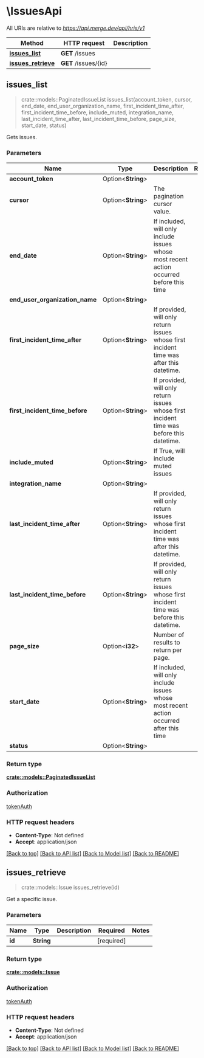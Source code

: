 # \IssuesApi

All URIs are relative to *https://api.merge.dev/api/hris/v1*

Method | HTTP request | Description
------------- | ------------- | -------------
[**issues_list**](IssuesApi.md#issues_list) | **GET** /issues | 
[**issues_retrieve**](IssuesApi.md#issues_retrieve) | **GET** /issues/{id} | 



## issues_list

> crate::models::PaginatedIssueList issues_list(account_token, cursor, end_date, end_user_organization_name, first_incident_time_after, first_incident_time_before, include_muted, integration_name, last_incident_time_after, last_incident_time_before, page_size, start_date, status)


Gets issues.

### Parameters


Name | Type | Description  | Required | Notes
------------- | ------------- | ------------- | ------------- | -------------
**account_token** | Option<**String**> |  |  |
**cursor** | Option<**String**> | The pagination cursor value. |  |
**end_date** | Option<**String**> | If included, will only include issues whose most recent action occurred before this time |  |
**end_user_organization_name** | Option<**String**> |  |  |
**first_incident_time_after** | Option<**String**> | If provided, will only return issues whose first incident time was after this datetime. |  |
**first_incident_time_before** | Option<**String**> | If provided, will only return issues whose first incident time was before this datetime. |  |
**include_muted** | Option<**String**> | If True, will include muted issues |  |
**integration_name** | Option<**String**> |  |  |
**last_incident_time_after** | Option<**String**> | If provided, will only return issues whose first incident time was after this datetime. |  |
**last_incident_time_before** | Option<**String**> | If provided, will only return issues whose first incident time was before this datetime. |  |
**page_size** | Option<**i32**> | Number of results to return per page. |  |
**start_date** | Option<**String**> | If included, will only include issues whose most recent action occurred after this time |  |
**status** | Option<**String**> |  |  |

### Return type

[**crate::models::PaginatedIssueList**](PaginatedIssueList.md)

### Authorization

[tokenAuth](../README.md#tokenAuth)

### HTTP request headers

- **Content-Type**: Not defined
- **Accept**: application/json

[[Back to top]](#) [[Back to API list]](../README.md#documentation-for-api-endpoints) [[Back to Model list]](../README.md#documentation-for-models) [[Back to README]](../README.md)


## issues_retrieve

> crate::models::Issue issues_retrieve(id)


Get a specific issue.

### Parameters


Name | Type | Description  | Required | Notes
------------- | ------------- | ------------- | ------------- | -------------
**id** | **String** |  | [required] |

### Return type

[**crate::models::Issue**](Issue.md)

### Authorization

[tokenAuth](../README.md#tokenAuth)

### HTTP request headers

- **Content-Type**: Not defined
- **Accept**: application/json

[[Back to top]](#) [[Back to API list]](../README.md#documentation-for-api-endpoints) [[Back to Model list]](../README.md#documentation-for-models) [[Back to README]](../README.md)

